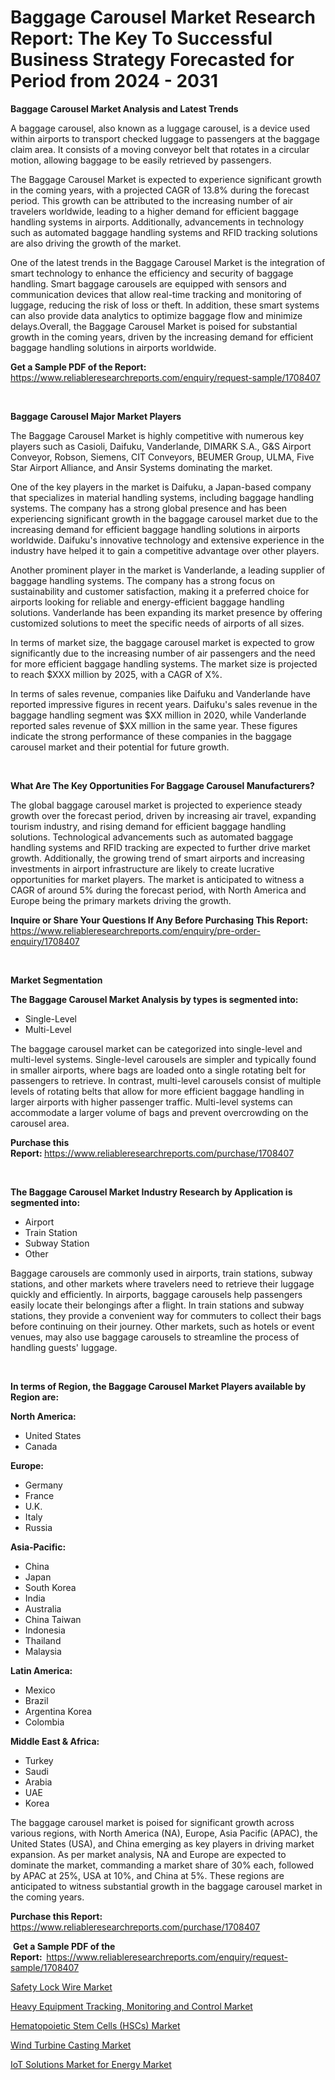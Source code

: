<p><h1>Baggage Carousel Market Research Report: The Key To Successful Business Strategy Forecasted for Period from 2024 - 2031</h1></p><p><strong>Baggage Carousel Market Analysis and Latest Trends</strong></p>
<p><p>A baggage carousel, also known as a luggage carousel, is a device used within airports to transport checked luggage to passengers at the baggage claim area. It consists of a moving conveyor belt that rotates in a circular motion, allowing baggage to be easily retrieved by passengers.</p><p>The Baggage Carousel Market is expected to experience significant growth in the coming years, with a projected CAGR of 13.8% during the forecast period. This growth can be attributed to the increasing number of air travelers worldwide, leading to a higher demand for efficient baggage handling systems in airports. Additionally, advancements in technology such as automated baggage handling systems and RFID tracking solutions are also driving the growth of the market.</p><p>One of the latest trends in the Baggage Carousel Market is the integration of smart technology to enhance the efficiency and security of baggage handling. Smart baggage carousels are equipped with sensors and communication devices that allow real-time tracking and monitoring of luggage, reducing the risk of loss or theft. In addition, these smart systems can also provide data analytics to optimize baggage flow and minimize delays.Overall, the Baggage Carousel Market is poised for substantial growth in the coming years, driven by the increasing demand for efficient baggage handling solutions in airports worldwide.</p></p>
<p><strong>Get a Sample PDF of the Report:&nbsp;</strong> <a href="https://www.reliableresearchreports.com/enquiry/request-sample/1708407">https://www.reliableresearchreports.com/enquiry/request-sample/1708407</a></p>
<p>&nbsp;</p>
<p><strong>Baggage Carousel Major Market Players</strong></p>
<p><p>The Baggage Carousel Market is highly competitive with numerous key players such as Casioli, Daifuku, Vanderlande, DIMARK S.A., G&S Airport Conveyor, Robson, Siemens, CIT Conveyors, BEUMER Group, ULMA, Five Star Airport Alliance, and Ansir Systems dominating the market.</p><p>One of the key players in the market is Daifuku, a Japan-based company that specializes in material handling systems, including baggage handling systems. The company has a strong global presence and has been experiencing significant growth in the baggage carousel market due to the increasing demand for efficient baggage handling solutions in airports worldwide. Daifuku's innovative technology and extensive experience in the industry have helped it to gain a competitive advantage over other players.</p><p>Another prominent player in the market is Vanderlande, a leading supplier of baggage handling systems. The company has a strong focus on sustainability and customer satisfaction, making it a preferred choice for airports looking for reliable and energy-efficient baggage handling solutions. Vanderlande has been expanding its market presence by offering customized solutions to meet the specific needs of airports of all sizes.</p><p>In terms of market size, the baggage carousel market is expected to grow significantly due to the increasing number of air passengers and the need for more efficient baggage handling systems. The market size is projected to reach $XXX million by 2025, with a CAGR of X%.</p><p>In terms of sales revenue, companies like Daifuku and Vanderlande have reported impressive figures in recent years. Daifuku's sales revenue in the baggage handling segment was $XX million in 2020, while Vanderlande reported sales revenue of $XX million in the same year. These figures indicate the strong performance of these companies in the baggage carousel market and their potential for future growth.</p></p>
<p>&nbsp;</p>
<p><strong>What Are The Key Opportunities For Baggage Carousel Manufacturers?</strong></p>
<p><p>The global baggage carousel market is projected to experience steady growth over the forecast period, driven by increasing air travel, expanding tourism industry, and rising demand for efficient baggage handling solutions. Technological advancements such as automated baggage handling systems and RFID tracking are expected to further drive market growth. Additionally, the growing trend of smart airports and increasing investments in airport infrastructure are likely to create lucrative opportunities for market players. The market is anticipated to witness a CAGR of around 5% during the forecast period, with North America and Europe being the primary markets driving the growth.</p></p>
<p><strong>Inquire or Share Your Questions If Any Before Purchasing This Report:</strong> <a href="https://www.reliableresearchreports.com/enquiry/pre-order-enquiry/1708407">https://www.reliableresearchreports.com/enquiry/pre-order-enquiry/1708407</a></p>
<p>&nbsp;</p>
<p><strong>Market Segmentation</strong></p>
<p><strong>The Baggage Carousel Market Analysis by types is segmented into:</strong></p>
<p><ul><li>Single-Level</li><li>Multi-Level</li></ul></p>
<p><p>The baggage carousel market can be categorized into single-level and multi-level systems. Single-level carousels are simpler and typically found in smaller airports, where bags are loaded onto a single rotating belt for passengers to retrieve. In contrast, multi-level carousels consist of multiple levels of rotating belts that allow for more efficient baggage handling in larger airports with higher passenger traffic. Multi-level systems can accommodate a larger volume of bags and prevent overcrowding on the carousel area.</p></p>
<p><strong>Purchase this Report:&nbsp;</strong><a href="https://www.reliableresearchreports.com/purchase/1708407">https://www.reliableresearchreports.com/purchase/1708407</a></p>
<p>&nbsp;</p>
<p><strong>The Baggage Carousel Market Industry Research by Application is segmented into:</strong></p>
<p><ul><li>Airport</li><li>Train Station</li><li>Subway Station</li><li>Other</li></ul></p>
<p><p>Baggage carousels are commonly used in airports, train stations, subway stations, and other markets where travelers need to retrieve their luggage quickly and efficiently. In airports, baggage carousels help passengers easily locate their belongings after a flight. In train stations and subway stations, they provide a convenient way for commuters to collect their bags before continuing on their journey. Other markets, such as hotels or event venues, may also use baggage carousels to streamline the process of handling guests' luggage.</p></p>
<p>&nbsp;</p>
<p><strong>In terms of Region, the Baggage Carousel Market Players available by Region are:</strong></p>
<p>
    <p> <strong> North America: </strong>
        <ul>
            <li>United States</li>
            <li>Canada</li>
        </ul>
        </p> 
    <p> <strong> Europe: </strong>
        <ul>
            <li>Germany</li>
            <li>France</li>
            <li>U.K.</li>
            <li>Italy</li>
            <li>Russia</li>
        </ul>
        </p> 
    <p> <strong> Asia-Pacific: </strong>
        <ul>
            <li>China</li>
            <li>Japan</li>
            <li>South Korea</li>
            <li>India</li>
            <li>Australia</li>
            <li>China Taiwan</li>
            <li>Indonesia</li>
            <li>Thailand</li>
            <li>Malaysia</li>
        </ul>
        </p> 
    <p> <strong> Latin America: </strong>
        <ul>
            <li>Mexico</li>
            <li>Brazil</li>
            <li>Argentina Korea</li>
            <li>Colombia</li>
        </ul>
        </p> 
    <p> <strong> Middle East & Africa: </strong>
        <ul>
            <li>Turkey</li>
            <li>Saudi</li>
            <li>Arabia</li>
            <li>UAE</li>
            <li>Korea</li>
        </ul>
    </p>
    </p>
<p><p>The baggage carousel market is poised for significant growth across various regions, with North America (NA), Europe, Asia Pacific (APAC), the United States (USA), and China emerging as key players in driving market expansion. As per market analysis, NA and Europe are expected to dominate the market, commanding a market share of 30% each, followed by APAC at 25%, USA at 10%, and China at 5%. These regions are anticipated to witness substantial growth in the baggage carousel market in the coming years.</p></p>
<p><strong>Purchase this Report: </strong><a href="https://www.reliableresearchreports.com/purchase/1708407">https://www.reliableresearchreports.com/purchase/1708407</a></p>
<p>&nbsp;<strong>Get a Sample PDF of the Report:&nbsp;&nbsp;</strong><a href="https://www.reliableresearchreports.com/enquiry/request-sample/1708407">https://www.reliableresearchreports.com/enquiry/request-sample/1708407</a></p>
<p><strong></strong></p>
<p><p><a href="https://github.com/zjyglelu/Market-Research-Report-List-1/blob/main/safety-lock-wire-market.md">Safety Lock Wire Market</a></p><p><a href="https://github.com/santosh758595/Market-Research-Report-List-3/blob/main/heavy-equipment-tracking-monitoring-and-control-market.md">Heavy Equipment Tracking, Monitoring and Control Market</a></p><p><a href="https://github.com/mbisetmhermsr/Market-Research-Report-List-1/blob/main/hematopoietic-stem-cells-hscs-market.md">Hematopoietic Stem Cells (HSCs) Market</a></p><p><a href="https://github.com/santosh758595/Market-Research-Report-List-3/blob/main/wind-turbine-casting-market.md">Wind Turbine Casting Market</a></p><p><a href="https://github.com/elizabethdagraca/Market-Research-Report-List-2/blob/main/iot-solutions-market-for-energy-market.md">IoT Solutions Market for Energy Market</a></p></p>